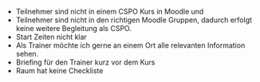 - Teilnehmer sind nicht in einem CSPO Kurs in Moodle und
- Teilnehmer sind nicht in den richtigen Moodle Gruppen, dadurch erfolgt keine weitere Begleitung als CSPO.
- Start Zeiten nicht klar
- Als Trainer möchte ich gerne an einem Ort alle relevanten Information sehen.
- Briefing für den Trainer kurz vor dem Kurs
- Raum hat keine Checkliste